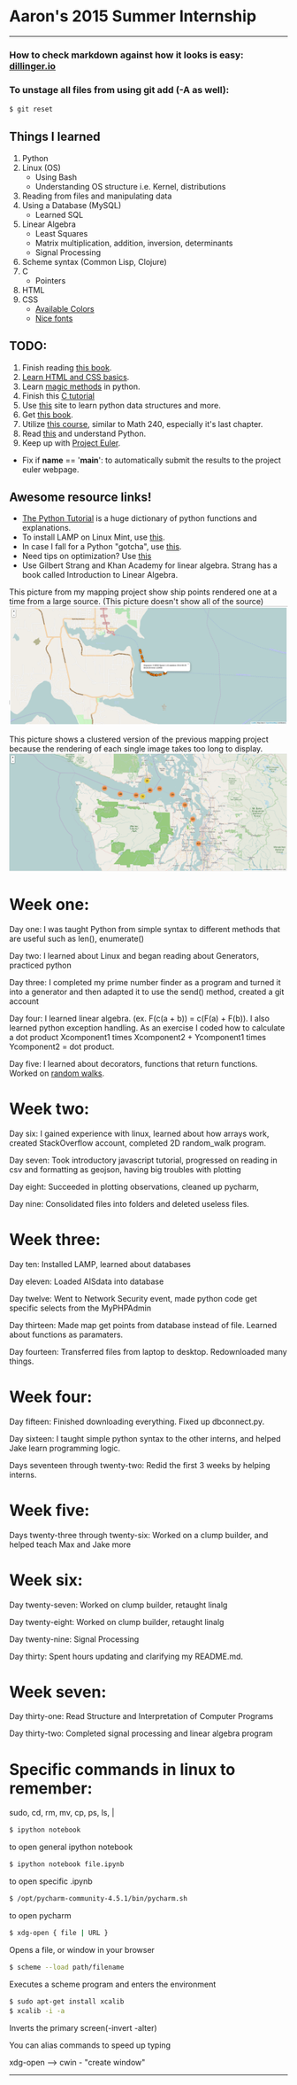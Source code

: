 # Aaron's 2015 Summer Internship
---
### How to check markdown against how it looks is easy: [dillinger.io](dillinger.io)

### To unstage all files from using git add (-A as well):
```sh
$ git reset
```

## Things I learned
1. Python
2. Linux (OS)
   - Using Bash
   - Understanding OS structure i.e. Kernel, distributions
3. Reading from files and manipulating data
4. Using a Database (MySQL)
   - Learned SQL
5. Linear Algebra
   * Least Squares
   * Matrix multiplication, addition, inversion, determinants
   * Signal Processing
6. Scheme syntax (Common Lisp, Clojure)
7. C
   - Pointers
8. HTML
9. CSS
   - [Available Colors](http://www.color-hex.com/color-names.html)
   - [Nice fonts](http://sixrevisions.com/resources/professional-clean-fonts-designs/)

## TODO:
1. Finish reading [this book](https://mitpress.mit.edu/sicp/full-text/book/book-Z-H-4.html#%_toc_start).
2. [Learn HTML and CSS basics](http://learn.shayhowe.com/html-css/building-your-first-web-page/).
3. Learn [magic methods](http://rafekettler.com/magicmethods.html) in python.
4. Finish this [C tutorial](http://www.cprogramming.com/tutorial/c/lesson1.html)
5. Use [this](http://interactivepython.org/runestone/static/pythonds/index.html) site to learn python data structures and more.
6. Get [this book](http://www.amazon.com/Introduction-Algorithms-Edition-Thomas-Cormen/dp/0262033844).
7. Utilize [this course](http://ocw.mit.edu/courses/electrical-engineering-and-computer-science/6-042j-mathematics-for-computer-science-fall-2010/readings/), similar to Math 240, especially it's last chapter.
8. Read [this](http://simeonfranklin.com/blog/2012/jul/1/python-decorators-in-12-steps/) and understand Python.
9. Keep up with [Project Euler](https://projecteuler.net/sign_in).
  * Fix if __name__ == '__main__': to automatically submit the results to the project euler webpage.



## Awesome resource links!
  * [The Python Tutorial](https://docs.python.org/2/tutorial/index.html) is a huge dictionary of python functions and explanations.
  * To install LAMP on Linux Mint, use [this](http://community.linuxmint.com/tutorial/view/486).
  * In case I fall for a Python "gotcha", use [this](http://docs.python-guide.org/en/latest/writing/gotchas/).
  * Need tips on optimization? Use [this](https://wiki.python.org/moin/PythonSpeed/PerformanceTips)
  * Use Gilbert Strang and Khan Academy for linear algebra. Strang has a book called Introduction to Linear Algebra.

This picture from my mapping project show ship points rendered one at a time from a large source. (This picture doesn't show all of the source)
![pic here](/mapping/mapping_points.png)

This picture shows a clustered version of the previous mapping project because the rendering of each single image takes too long to display.
![hi scott](/mapping/mapping_cluster.png)


# Week one:	
Day one: I was taught Python from simple syntax to different methods that are useful such as len(), enumerate()

Day two: I learned about Linux and began reading about Generators, practiced python

Day three: I completed my prime number finder as a program and turned it into a generator and then adapted it to use the send() method, created a git account

Day four: I learned linear algebra. (ex. F(c(a + b)) = c(F(a) + F(b)).  I also learned python exception handling. As an exercise I coded how to calculate a dot product Xcomponent1 times Xcomponent2 + Ycomponent1 times Ycomponent2 = dot product.

Day five: I learned about decorators, functions that return functions. Worked on [random walks](Graphs/randomWalksAndExtra.ipynb).

# Week two:
Day six: I gained experience with linux, learned about how arrays work, created StackOverflow account, completed 2D random_walk program.

Day seven: Took introductory javascript tutorial, progressed on reading in csv and formatting as geojson, having big troubles with plotting

Day eight: Succeeded in plotting observations, cleaned up pycharm, 

Day nine: Consolidated files into folders and deleted useless files.

# Week three:
Day ten: Installed LAMP, learned about databases

Day eleven: Loaded AISdata into database

Day twelve: Went to Network Security event, made python code get specific selects from the MyPHPAdmin

Day thirteen: Made map get points from database instead of file. Learned about functions as paramaters.

Day fourteen: Transferred files from laptop to desktop. Redownloaded many things.

# Week four:
Day fifteen: Finished downloading everything. Fixed up dbconnect.py.

Day sixteen: I taught simple python syntax to the other interns, and helped Jake learn programming logic.

Days seventeen through twenty-two: Redid the first 3 weeks by helping interns.

# Week five:
Days twenty-three through twenty-six: Worked on a clump builder, and helped teach Max and Jake more

# Week six:
Day twenty-seven: Worked on clump builder, retaught linalg

Day twenty-eight: Worked on clump builder, retaught linalg

Day twenty-nine: Signal Processing

Day thirty: Spent hours updating and clarifying my README.md.

# Week seven:
Day thirty-one: Read Structure and Interpretation of Computer Programs

Day thirty-two: Completed signal processing and linear algebra program

# Specific commands in linux to remember:
sudo, cd, rm, mv, cp, ps, ls, |
```sh
$ ipython notebook
```
 to open general ipython notebook
 
```sh
$ ipython notebook file.ipynb
```
to open specific .ipynb
```sh
$ /opt/pycharm-community-4.5.1/bin/pycharm.sh
```
to open pycharm
```sh
$ xdg-open { file | URL }
```
Opens a file, or window in your browser
```sh
$ scheme --load path/filename
```
Executes a scheme program and enters the environment
```sh
$ sudo apt-get install xcalib
$ xcalib -i -a
```
Inverts the primary screen(-invert -alter)

You can alias commands to speed up typing

xdg-open --> cwin - "create window"

---

